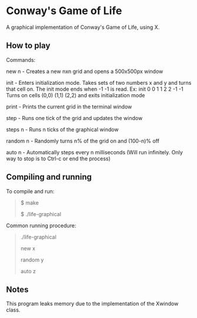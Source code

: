 Conway's Game of Life
=====================

A graphical implementation of Conway's Game of Life, using X. 

How to play
-----------
Commands:
      
new n    -     Creates a new nxn grid and opens a 500x500px window

init     -     Enters initialization mode. Takes sets of two numbers x and y and turns that cell on. The init mode ends when -1 -1 is read.
Ex: init 0 0 1 1 2 2 -1 -1
Turns on cells (0,0) (1,1) (2,2) and exits initialization mode

print    -     Prints the current grid in the terminal window

step     -     Runs one tick of the grid and updates the window


steps n  -     Runs n ticks of the graphical window

random n -     Randomly turns n% of the grid on and (100-n)% off

auto n   -     Automatically steps every n milliseconds (Will run infinitely. Only way to stop is to Ctrl-c or end the process)

Compiling and running
---------------------

To compile and run: 
      <blockquote>
      <p>$ make</p>
      <p>$ ./life-graphical</p>
      <p></blockquote>

Common running procedure:
      <blockquote>
      <p>./life-graphical</p>
         <p>new x</p>
         <p>random y</p>
         <p>auto z</p>
      </blockquote>


Notes
-----

This program leaks memory due to the implementation of the Xwindow class.
